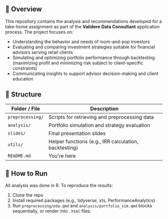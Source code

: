 ## 📌 Overview

This repository contains the analysis and recommendations developed for a take-home assignment as part of the **Validere Data Consultant** application process. The project focuses on:
- Understanding the behavior and needs of mom-and-pop investors
- Evaluating and comparing investment strategies suitable for financial advisors serving retail clients
- Simulating and optimizing portfolio performance through backtesting (maximizing profit and minimizing risk subject to client-specific constraints)
- Communicating insights to support advisor decision-making and client education
  
## 📂 Structure

| Folder / File      | Description                                      |
|-------------------|-------------------------------------------------|
| `preprocessing/`    | Scripts for retrieving and preprocessing data    |
| `analysis/`         | Portfolio simulation and strategy evaluation      |
| `slides/`           | Final presentation slides                         |
| `utils/`            | Helper functions (e.g., IRR calculation, backtesting) |
| `README.md`         | You're here                                       |

## 🚀 How to Run

All analysis was done in R. To reproduce the results:
1. Clone the repo
2. Install required packages (e.g., tidyverse, xts, PerformanceAnalytics)
3. Run `preprocessing/eda.qmd` and `analysis/portfolio_sim.qmd` blocks sequentially, or render into `.html` files.
